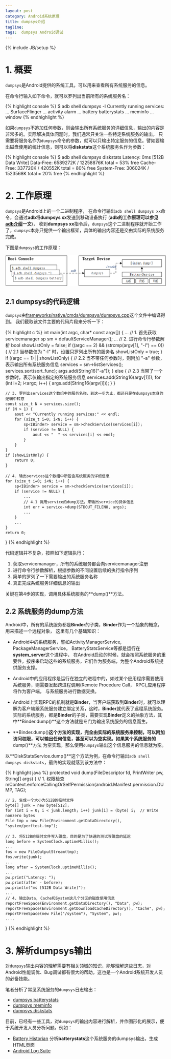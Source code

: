 ```yaml
---
layout: post
category: Android系统原理
title: dumpsys介绍
tagline:
tags:  dumpsys Android调试
---
```

{% include JB/setup %}

# 1. 概要

`dumpsys`是Android提供的系统工具，可以用来查看所有系统服务的信息。

在命令行输入如下命令，就可以罗列出当前所有的系统服务名：

{% highlight console %}
$ adb shell dumpsys -l
Currently running services:
  ...
  SurfaceFlinger
  ...
  activity
  alarm
  ...
  battery
  batterystats
  ...
  meminfo
  ...
  window
{% endhighlight %}

如果`dumpsys`不追加任何参数，则会输出所有系统服务的详细信息，输出的内容是非常多的。实际解决具体问题时，我们通常只关注一些特定系统服务的输出，
只需要将服务名作为`dumpsys`命令的参数，就可以只输出特定服务的信息。譬如要输出磁盘使用的统计信息，则可以将**diskstats**这个系统服务名作为参数：

{% highlight console %}
$ adb shell dumpsys diskstats
Latency: 0ms [512B Data Write]
Data-Free: 6589272K / 12258876K total = 53% free
Cache-Free: 337720K / 420552K total = 80% free
System-Free: 306024K / 1523568K total = 20% free
{% endhighlight %}

# 2. 工作原理

`dumpsys`是Android上的一个二进制程序， 在命令行输出`adb shell dumpsys xx`命令，会通过**adb**将**dumpsys xx**发送到移动设备执行
(**adb的工作原理可以参见[adb介绍](/2015-05-21-Intro-adb)一文**)，
收到**dumpsys xx**指令后，`dumpsys`这个二进制程序就开始工作了，`dumpsys`本身只提供一个输出框架，具体的输出内容还是交由实际的系统服务完成。

下图是`dumpsys`的工作原理：

<div align="center"><img src="/assets/images/dumpsys/1-dumpsys-how-to-work.png" alt="dumpsys工作原理"/></div>

## 2.1 dumpsys的代码逻辑

`dumpsys`由[frameworks/native/cmds/dumpsys/dumpsys.cpp](https://android.googlesource.com/platform/frameworks/native/+/master/cmds/dumpsys/dumpsys.cpp)这个文件中编译得到。
我们截取该文件主要的代码片段来分析一下：

{% highlight c %}
int main(int argc, char* const argv[])
{
    ...
    // 1. 首先获取 servicemanager
    sp<IServiceManager> sm = defaultServiceManager();
    ...
    // 2. 进行命令行参数解析
    bool showListOnly = false;
    if ((argc == 2) && (strcmp(argv[1], "-l") == 0)) {
        // 2.1 当参数仅为 "-l" 时，设置只罗列出所有的服务名
        showListOnly = true;
    }
    if ((argc == 1) || showListOnly) {
        // 2.2 当不带任何参数时，则附加 "-a" 参数，表示输出所有系统服务信息
        services = sm->listServices();
        services.sort(sort_func);
        args.add(String16("-a"));
    } else {
        // 2.3 当带了一个参数时，表示仅输出指定的系统服务信息
        services.add(String16(argv[1]));
        for (int i=2; i<argc; i++) {
            args.add(String16(argv[i]));
        }
    }

    // 3. 罗列出services这个数组中的服务名称，到这一步为止，都还只是在dumpsys本身的逻辑中转悠
    const size_t N = services.size();
    if (N > 1) {
        aout << "Currently running services:" << endl;    
        for (size_t i=0; i<N; i++) {
            sp<IBinder> service = sm->checkService(services[i]);
            if (service != NULL) {
                aout << "  " << services[i] << endl;
            }
        }
    }
    if (showListOnly) {
        return 0;
    }

    // 4. 输出services这个数组中所包含系统服务的详细信息
    for (size_t i=0; i<N; i++) {
        sp<IBinder> service = sm->checkService(services[i]);
        if (service != NULL) {
            ...
            // 4.1 调用service的dump方法，来输出service的具体信息
            int err = service->dump(STDOUT_FILENO, args);
            ...
        }
        ...
    }
    return 0;
}
{% endhighlight %}

代码逻辑并不复杂，按照如下逻辑执行：

1. 获取servicemanager，所有的系统服务都会向servicemanager注册
2. 进行命令行参数解析，根据参数的不同设置后续的执行指令序列
3. 简单的罗列了一下需要输出的系统服务名称
4. 真正完成系统服务详细信息的输出

关键在第4步的实现，调用具体系统服务的**dump()**方法。

## 2.2 系统服务的dump方法

Android中，所有的系统服务都是**Binder**的子类，**Binder**作为一个抽象的概念，用来描述一个远程对象，
这里有几个基础知识：

- Android中的系统服务，譬如ActivityManagerService, PackageManagerService， BatteryStatsService等都是运行在**system_server**这个进程中，
  在Android启动的时候，就会按照系统服务的重要性，按序来启动这些的系统服务，它们作为服务端，为整个Android系统提供服务支撑。
  
- Android中的应用程序是运行在独立的进程中的，如过某个应用程序需要使用系统服务，则需要发起跨进程调用(Remote Procedure Call， RPC),应用程序将作为客户端，
  与系统服务进行数据交换。

- Android上实现RPC的机制就是**Binder**，当客户端获取到**Binder**时，就可以理解为客户端跟系统服务建立绑定关系，这时，**Binder**就代表了远程系统服务。
  实际的系统服务，都是**Binder**的子类，需要实现**Binder**定义的抽象方法，其中**Binder.dump()**这个方法就是专门为输出系统服务的信息而生。

- **Binder.dump()**这个方法的实现，完全由实际的系统服务来控制，可以附加访问权限，可以输出任何信息，甚至可以为空实现。如果某个系统服务的**dump()**方法
  为空实现，那么使用`dumpsys`输出这个信息服务的信息就为空。

以**DiskStatsService.dump()**这个方法为例，在命令行输出`adb shell dumpsys diskstats`，最终的实现就落到该方法中：

{% highlight java %}
protected void dump(FileDescriptor fd, PrintWriter pw, String[] args) {
    // 1. 权限检查
    mContext.enforceCallingOrSelfPermission(android.Manifest.permission.DUMP, TAG);

    // 2. 生成一个大小为512B的临时文件
    byte[] junk = new byte[512];
    for (int i = 0; i < junk.length; i++) junk[i] = (byte) i;  // Write nonzero bytes
    File tmp = new File(Environment.getDataDirectory(), "system/perftest.tmp");

    // 3. 将512B的临时文件写入磁盘，目的是为了快速的测试写磁盘的延迟
    long before = SystemClock.uptimeMillis();
    ...
    fos = new FileOutputStream(tmp);
    fos.write(junk);
    ...
    long after = SystemClock.uptimeMillis();
    ...
    pw.print("Latency: ");
    pw.print(after - before);
    pw.println("ms [512B Data Write]");
    ...
    // 4. 输出Data, Cache和System这几个分区的磁盘使用信息
    reportFreeSpace(Environment.getDataDirectory(), "Data", pw);
    reportFreeSpace(Environment.getDownloadCacheDirectory(), "Cache", pw);
    reportFreeSpace(new File("/system"), "System", pw);
    ....
}
{% endhighlight %}

# 3. 解析dumpsys输出

对`dumpsys`输出内容的理解需要有相关领域的知识，能够理解这些日志，对Android性能调优、Bug调试都有很大的帮助，这也是一个Android系统开发人员的必备技能。

笔者分析了常见系统服务的`dumpsys`日志输出：

- [dumpsys batterystats]()
- [dumpsys meminfo]()
- [dumpsys diskstats]()

目前，已经有一些工具，对`dumpsys`的输出内容进行解析，并作图形化的展示，便于系统开发人员分析问题。例如：

- [Battery Historian](https://github.com/google/battery-historian) 分析**batterystats**这个系统服务的dumpsys输出，生成HTML页面
- [Android Log Suite](https://github.com/duanqz/androidlogsuite) 